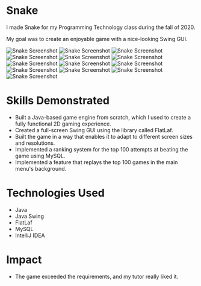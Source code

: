 # Snake
I made Snake for my Programming Technology class during the fall of 2020.

My goal was to create an enjoyable game with a nice-looking Swing GUI.

<img align="centre" alt="Snake Screenshot" src="images/game_01.jpg">
<img align="centre" alt="Snake Screenshot" src="images/game_02.jpg">
<img align="centre" alt="Snake Screenshot" src="images/game_03.jpg">
<img align="centre" alt="Snake Screenshot" src="images/game_04.jpg">
<img align="centre" alt="Snake Screenshot" src="images/game_05.jpg">
<img align="centre" alt="Snake Screenshot" src="images/game_06.jpg">
<img align="centre" alt="Snake Screenshot" src="images/game_07.jpg">
<img align="centre" alt="Snake Screenshot" src="images/game_08.jpg">
<img align="centre" alt="Snake Screenshot" src="images/game_09.jpg">
<img align="centre" alt="Snake Screenshot" src="images/game_10.jpg">
<img align="centre" alt="Snake Screenshot" src="images/game_11.jpg">
<img align="centre" alt="Snake Screenshot" src="images/game_12.jpg">
<img align="centre" alt="Snake Screenshot" src="images/game_13.jpg">

# Skills Demonstrated
* Built a Java-based game engine from scratch, which I used to create a fully functional 2D gaming experience.
* Created a full-screen Swing GUI using the library called FlatLaf.
* Built the game in a way that enables it to adapt to different screen sizes and resolutions.
* Implemented a ranking system for the top 100 attempts at beating the game using MySQL.
* Implemented a feature that replays the top 100 games in the main menu's background.

# Technologies Used
* Java
* Java Swing
* FlatLaf
* MySQL
* IntelliJ IDEA

# Impact
* The game exceeded the requirements, and my tutor really liked it.
